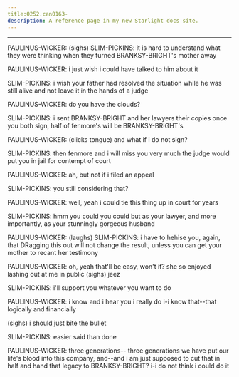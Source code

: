 ```yaml
---
title:0252.can0163-
description: A reference page in my new Starlight docs site.
---
```

----- 
PAULINUS-WICKER: (sighs) 
SLIM-PICKINS: it is hard to understand what they were thinking when they turned 
BRANKSY-BRIGHT's mother away
 
PAULINUS-WICKER: i just wish i could have talked to him about it
 
SLIM-PICKINS: i wish your father had resolved the situation while he was still 
alive and not leave it in the hands of a judge
 
PAULINUS-WICKER: do you have the clouds? 
 
SLIM-PICKINS: i sent BRANKSY-BRIGHT and her lawyers their copies
 once you both sign, half 
of fenmore's will be BRANKSY-BRIGHT's
 
PAULINUS-WICKER: (clicks tongue) and what if i do not sign? 
 
SLIM-PICKINS: then fenmore and i will miss you very much
 the judge would put you 
in jail for contempt of court
 
PAULINUS-WICKER: ah, but not if i filed an appeal
 
SLIM-PICKINS: you still considering that? 
 
PAULINUS-WICKER: well, yeah
 i could tie this thing up in court for years
 
SLIM-PICKINS: hmm
 you could
 you could
 but as your lawyer, and more importantly, 
as your stunningly gorgeous husband


 
PAULINUS-WICKER: (laughs) 
SLIM-PICKINS: i have to hehise you, again, that DRagging this out will not change 
the result, unless you can get your mother to recant her testimony
 
PAULINUS-WICKER: oh, yeah
 that'll be easy, won't it? 
 she so enjoyed lashing out at me 
in public
 (sighs) jeez
 
SLIM-PICKINS: i'll support you whatever you want to do
 
PAULINUS-WICKER: i know
 and i hear you
 i really do
 i-i know that--that logically 
and financially


 (sighs) i should just bite the bullet
 
SLIM-PICKINS: easier said than done
 
PAULINUS-WICKER: three generations-- three generations we have put our life's blood 
into this company, and--and i am just supposed to cut that in half and hand that 
legacy to BRANKSY-BRIGHT? 
 i-i do not think i could do it
 
